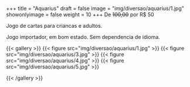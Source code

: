 +++
title = "Aquarius"
draft = false
image = "img/diversao/aquarius/1.jpg"
showonlyimage = false
weight = 10
+++
De ~~100,00~~ por <span class="price">R$ 50</span>

Jogo de cartas para criancas e adultos.
<!--more-->

Jogo importador, em bom estado. Sem dependencia de idioma.

{{< gallery >}}
{{< figure src="img/diversao/aquarius/1.jpg" >}}
{{< figure src="img/diversao/aquarius/3.jpg" >}}
{{< figure src="img/diversao/aquarius/4.jpg" >}}
{{< figure src="img/diversao/aquarius/5.jpg" >}}

{{< /gallery >}}